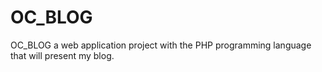 # OC_BLOG
OC_BLOG a web application project with the PHP programming language that will present my blog.

